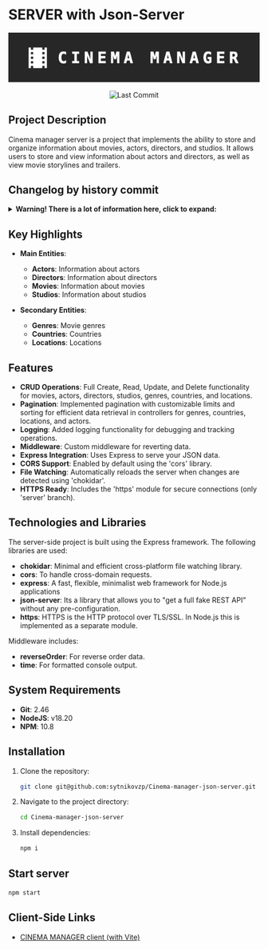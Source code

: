 # SERVER with Json-Server

<p align="center">
  <img src="./screenshots/logo.png" alt="Cinema Manager Logo">
</p>

<p align="center">
  <img src="https://img.shields.io/github/last-commit/sytnikovzp/Cinema-manager-json-server" alt="Last Commit">
</p>

## Project Description

Cinema manager server is a project that implements the ability to store and organize information about movies, actors, directors, and studios. It allows users to store and view information about actors and directors, as well as view movie storylines and trailers.

## Changelog by history commit

<details>
  <summary><strong>Warning! There is a lot of information here, click to expand:</strong></summary>

### August 2024

- **Aug 15**:

  - Refactoring server with middleware & tests

- **Aug 13**:

  - Replacing Unicode characters with regular ones [A-z] in db.json

- **Aug 8**:

  - Filled 'logo' for genres in db.json
  - Filled 'flag' for countries in db.json
  - Filled 'coat_of_arms' for locations in db.json
  - Renamed 'logo' to 'coat_of_arms' for 'locations' in db.json
  - Added 'logo' field to genres, countries & location entities in db.json

- **Aug 7**:

  - Renamed 'nationality' to 'country' in db.json
  - Moved genres, countries & locations to db.json

- **Aug 5**:

  - Changed 'start' script

- **Aug 4**:

  - Refactoring reverseOrderMiddleware

- **Aug 4**:
  - Added reverseOrderMiddleware

### July 2024

- **Jul 12**:

  - Changed db.json file
  - Added redirect to '/'
  - Fixed errors
  - Added chokidar
  - Added CORS
  - Added argument to json-server
  - Changed path to db.json
  - Changed path to certs
  - Changed json-server version
  - Fixed path to certs (https)
  - Fixed package.json
  - Added script to start server
  - Created HTTPS server for Cinema manager
  - Initial commit

  </details>

## Key Highlights

- **Main Entities**:

  - **Actors**: Information about actors
  - **Directors**: Information about directors
  - **Movies**: Information about movies
  - **Studios**: Information about studios

- **Secondary Entities**:
  - **Genres**: Movie genres
  - **Countries**: Countries
  - **Locations**: Locations

## Features

- **CRUD Operations**: Full Create, Read, Update, and Delete functionality for movies, actors, directors, studios, genres, countries, and locations.
- **Pagination**: Implemented pagination with customizable limits and sorting for efficient data retrieval in controllers for genres, countries, locations, and actors.
- **Logging**: Added logging functionality for debugging and tracking operations.
- **Middleware**: Custom middleware for reverting data.
- **Express Integration**: Uses Express to serve your JSON data.
- **CORS Support**: Enabled by default using the 'cors' library.
- **File Watching**: Automatically reloads the server when changes are detected using 'chokidar'.
- **HTTPS Ready**: Includes the 'https' module for secure connections (only 'server' branch).

## Technologies and Libraries

The server-side project is built using the Express framework. The following libraries are used:

- **chokidar**: Minimal and efficient cross-platform file watching library.
- **cors**: To handle cross-domain requests.
- **express**: A fast, flexible, minimalist web framework for Node.js applications
- **json-server**: Its a library that allows you to "get a full fake REST API" without any pre-configuration.
- **https**: HTTPS is the HTTP protocol over TLS/SSL. In Node.js this is implemented as a separate module.

Middleware includes:

- **reverseOrder**: For reverse order data.
- **time**: For formatted console output.

## System Requirements

- **Git**: 2.46
- **NodeJS**: v18.20
- **NPM**: 10.8

## Installation

1. Clone the repository:
   ```bash
   git clone git@github.com:sytnikovzp/Cinema-manager-json-server.git
   ```
2. Navigate to the project directory:
   ```bash
   cd Cinema-manager-json-server
   ```
3. Install dependencies:
   ```bash
   npm i
   ```

## Start server

```bash
npm start
```

## Client-Side Links

- [CINEMA MANAGER client (with Vite)](https://github.com/sytnikovzp/Cinema-manager-client)
